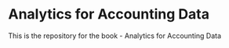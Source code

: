 # Analytics for Accounting Data
This is the repository for the book - Analytics for Accounting Data 


